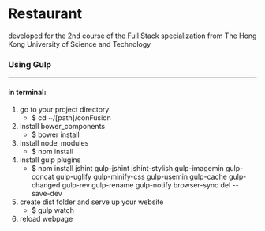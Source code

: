 # Restaurant
developed for the 2nd course of the Full Stack specialization from The Hong Kong University of Science and Technology

<h3>Using Gulp</h3>
<hr>
<h4>in terminal:</h4>

<ol>
<li>go to your project directory
  <ul>
    <li>$ cd ~/[path]/conFusion</li>
  </ul>
</li>
<li>install bower_components
  <ul>
    <li>$ bower install</li>
  </ul>
</li>
<li>install node_modules
  <ul>
    <li>$ npm install</li>
  </ul>
</li>
<li>install gulp plugins
  <ul>
    <li>$ npm install jshint gulp-jshint jshint-stylish gulp-imagemin gulp-concat gulp-uglify gulp-minify-css gulp-usemin gulp-cache gulp-changed gulp-rev gulp-rename gulp-notify  browser-sync del --save-dev</li>
  </ul>
</li>
<li>create dist folder and serve up your website
  <ul>
    <li>$ gulp watch</li>
  </ul>
</li>
<li>reload webpage</li>
</ol>
